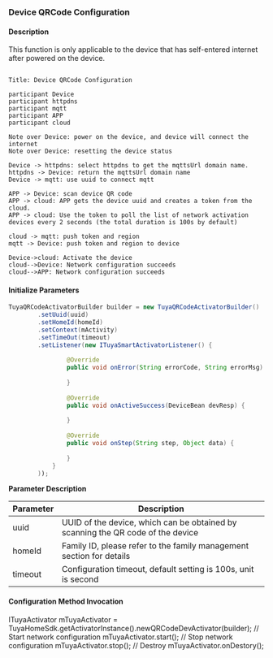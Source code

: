 ### Device QRCode Configuration

#### Description

This function is only applicable to the device that has self-entered internet after powered on the device. 

```sequence

Title: Device QRCode Configuration

participant Device
participant httpdns
participant mqtt
participant APP
participant cloud

Note over Device: power on the device, and device will connect the internet
Note over Device: resetting the device status

Device -> httpdns: select httpdns to get the mqttsUrl domain name.
httpdns -> Device: return the mqttsUrl domain name
Device -> mqtt: use uuid to connect mqtt

APP -> Device: scan device QR code
APP -> cloud: APP gets the device uuid and creates a token from the cloud.
APP -> cloud: Use the token to poll the list of network activation devices every 2 seconds (the total duration is 100s by default)

cloud -> mqtt: push token and region
mqtt -> Device: push token and region to device

Device->cloud: Activate the device
cloud-->Device: Network configuration succeeds
cloud-->APP: Network configuration succeeds

```

#### Initialize Parameters

```java
TuyaQRCodeActivatorBuilder builder = new TuyaQRCodeActivatorBuilder()
        .setUuid(uuid)
        .setHomeId(homeId)
        .setContext(mActivity)
        .setTimeOut(timeout)
        .setListener(new ITuyaSmartActivatorListener() {
            
                @Override
                public void onError(String errorCode, String errorMsg) {
                    
                }
            
                @Override
                public void onActiveSuccess(DeviceBean devResp) {
                    
                }
            
                @Override
                public void onStep(String step, Object data) {
                    
                }
            }
        ));
```
**Parameter Description**

| Parameter         | Description |
| ------------ | -------------------------- |
| uuid            | UUID of the device, which can be obtained by scanning the QR code of the device |
| homeId          | Family ID, please refer to the family management section for details |
| timeout         | Configuration timeout, default setting is 100s, unit is second|

#### Configuration Method Invocation

ITuyaActivator mTuyaActivator = TuyaHomeSdk.getActivatorInstance().newQRCodeDevActivator(builder);
// Start network configuration
mTuyaActivator.start();
// Stop network configuration
mTuyaActivator.stop();
// Destroy
mTuyaActivator.onDestory();
```
